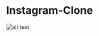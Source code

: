 # Instagram-Clone

![alt text](https://patika-prod.s3-eu-central-1.amazonaws.com/userFiles/rehayi/projects/CaBTjxj5nKNbmsaxr-instagram-clone)
